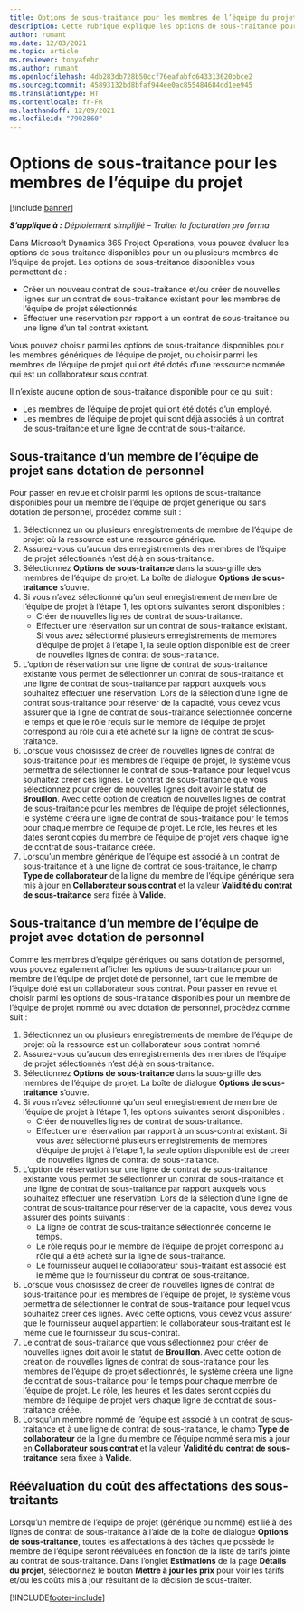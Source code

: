 ```yaml
---
title: Options de sous-traitance pour les membres de l’équipe du projet
description: Cette rubrique explique les options de sous-traitance pour les membres de l’équipe de projet dans Microsoft Dynamics 365 Project Operations.
author: rumant
ms.date: 12/03/2021
ms.topic: article
ms.reviewer: tonyafehr
ms.author: rumant
ms.openlocfilehash: 4db283db728b50ccf76eafabfd643313620bbce2
ms.sourcegitcommit: 45893132bd8bfaf944ee0ac855484684dd1ee945
ms.translationtype: HT
ms.contentlocale: fr-FR
ms.lasthandoff: 12/09/2021
ms.locfileid: "7902860"
---
```

# <a name="subcontracting-options-for-project-team-members"></a>Options de sous-traitance pour les membres de l’équipe du projet

[!include [banner](../../includes/dataverse-preview.md)]

_**S’applique à :** Déploiement simplifié – Traiter la facturation pro forma_

Dans Microsoft Dynamics 365 Project Operations, vous pouvez évaluer les options de sous-traitance disponibles pour un ou plusieurs membres de l’équipe de projet. Les options de sous-traitance disponibles vous permettent de :

- Créer un nouveau contrat de sous-traitance et/ou créer de nouvelles lignes sur un contrat de sous-traitance existant pour les membres de l’équipe de projet sélectionnés. 
- Effectuer une réservation par rapport à un contrat de sous-traitance ou une ligne d’un tel contrat existant. 

Vous pouvez choisir parmi les options de sous-traitance disponibles pour les membres génériques de l’équipe de projet, ou choisir parmi les membres de l’équipe de projet qui ont été dotés d’une ressource nommée qui est un collaborateur sous contrat. 

Il n’existe aucune option de sous-traitance disponible pour ce qui suit :

- Les membres de l’équipe de projet qui ont été dotés d’un employé. 
- Les membres de l’équipe de projet qui sont déjà associés à un contrat de sous-traitance et une ligne de contrat de sous-traitance. 

## <a name="subcontracting-an-unstaffed-project-team-member"></a>Sous-traitance d’un membre de l’équipe de projet sans dotation de personnel

Pour passer en revue et choisir parmi les options de sous-traitance disponibles pour un membre de l’équipe de projet générique ou sans dotation de personnel, procédez comme suit :

1. Sélectionnez un ou plusieurs enregistrements de membre de l’équipe de projet où la ressource est une ressource générique.
2. Assurez-vous qu’aucun des enregistrements des membres de l’équipe de projet sélectionnés n’est déjà en sous-traitance. 
3. Sélectionnez **Options de sous-traitance** dans la sous-grille des membres de l’équipe de projet. La boîte de dialogue **Options de sous-traitance** s’ouvre. 
4. Si vous n’avez sélectionné qu’un seul enregistrement de membre de l’équipe de projet à l’étape 1, les options suivantes seront disponibles :
    - Créer de nouvelles lignes de contrat de sous-traitance. 
    - Effectuer une réservation sur un contrat de sous-traitance existant. Si vous avez sélectionné plusieurs enregistrements de membres d’équipe de projet à l’étape 1, la seule option disponible est de créer de nouvelles lignes de contrat de sous-traitance.
5. L’option de réservation sur une ligne de contrat de sous-traitance existante vous permet de sélectionner un contrat de sous-traitance et une ligne de contrat de sous-traitance par rapport auxquels vous souhaitez effectuer une réservation. Lors de la sélection d’une ligne de contrat sous-traitance pour réserver de la capacité, vous devez vous assurer que la ligne de contrat de sous-traitance sélectionnée concerne le temps et que le rôle requis sur le membre de l’équipe de projet correspond au rôle qui a été acheté sur la ligne de contrat de sous-traitance.
6. Lorsque vous choisissez de créer de nouvelles lignes de contrat de sous-traitance pour les membres de l’équipe de projet, le système vous permettra de sélectionner le contrat de sous-traitance pour lequel vous souhaitez créer ces lignes. Le contrat de sous-traitance que vous sélectionnez pour créer de nouvelles lignes doit avoir le statut de **Brouillon**. Avec cette option de création de nouvelles lignes de contrat de sous-traitance pour les membres de l’équipe de projet sélectionnés, le système créera une ligne de contrat de sous-traitance pour le temps pour chaque membre de l’équipe de projet. Le rôle, les heures et les dates seront copiés du membre de l’équipe de projet vers chaque ligne de contrat de sous-traitance créée. 
7. Lorsqu’un membre générique de l’équipe est associé à un contrat de sous-traitance et à une ligne de contrat de sous-traitance, le champ **Type de collaborateur** de la ligne du membre de l’équipe générique sera mis à jour en **Collaborateur sous contrat** et la valeur **Validité du contrat de sous-traitance** sera fixée à **Valide**.

## <a name="subcontracting-a-staffed-project-team-member"></a>Sous-traitance d’un membre de l’équipe de projet avec dotation de personnel

Comme les membres d’équipe génériques ou sans dotation de personnel, vous pouvez également afficher les options de sous-traitance pour un membre de l’équipe de projet doté de personnel, tant que le membre de l’équipe doté est un collaborateur sous contrat. Pour passer en revue et choisir parmi les options de sous-traitance disponibles pour un membre de l’équipe de projet nommé ou avec dotation de personnel, procédez comme suit :

1. Sélectionnez un ou plusieurs enregistrements de membre de l’équipe de projet où la ressource est un collaborateur sous contrat nommé.
2. Assurez-vous qu’aucun des enregistrements des membres de l’équipe de projet sélectionnés n’est déjà en sous-traitance. 
3. Sélectionnez **Options de sous-traitance** dans la sous-grille des membres de l’équipe de projet. La boîte de dialogue **Options de sous-traitance** s’ouvre. 
4. Si vous n’avez sélectionné qu’un seul enregistrement de membre de l’équipe de projet à l’étape 1, les options suivantes seront disponibles :
      - Créer de nouvelles lignes de contrat de sous-traitance.
      - Effectuer une réservation par rapport à un sous-contrat existant.
  Si vous avez sélectionné plusieurs enregistrements de membres d’équipe de projet à l’étape 1, la seule option disponible est de créer de nouvelles lignes de contrat de sous-traitance.
5. L’option de réservation sur une ligne de contrat de sous-traitance existante vous permet de sélectionner un contrat de sous-traitance et une ligne de contrat de sous-traitance par rapport auxquels vous souhaitez effectuer une réservation. Lors de la sélection d’une ligne de contrat de sous-traitance pour réserver de la capacité, vous devez vous assurer des points suivants :
      - La ligne de contrat de sous-traitance sélectionnée concerne le temps. 
      - Le rôle requis pour le membre de l’équipe de projet correspond au rôle qui a été acheté sur la ligne de sous-traitance. 
      - Le fournisseur auquel le collaborateur sous-traitant est associé est le même que le fournisseur du contrat de sous-traitance.
6. Lorsque vous choisissez de créer de nouvelles lignes de contrat de sous-traitance pour les membres de l’équipe de projet, le système vous permettra de sélectionner le contrat de sous-traitance pour lequel vous souhaitez créer ces lignes. Avec cette options, vous devez vous assurer que le fournisseur auquel appartient le collaborateur sous-traitant est le même que le fournisseur du sous-contrat. 
7. Le contrat de sous-traitance que vous sélectionnez pour créer de nouvelles lignes doit avoir le statut de **Brouillon**. Avec cette option de création de nouvelles lignes de contrat de sous-traitance pour les membres de l’équipe de projet sélectionnés, le système créera une ligne de contrat de sous-traitance pour le temps pour chaque membre de l’équipe de projet. Le rôle, les heures et les dates seront copiés du membre de l’équipe de projet vers chaque ligne de contrat de sous-traitance créée.  
8. Lorsqu’un membre nommé de l’équipe est associé à un contrat de sous-traitance et à une ligne de contrat de sous-traitance, le champ **Type de collaborateur** de la ligne du membre de l’équipe nommé sera mis à jour en **Collaborateur sous contrat** et la valeur **Validité du contrat de sous-traitance** sera fixée à **Valide**.

## <a name="re-costing-subcontractor-assignments"></a>Réévaluation du coût des affectations des sous-traitants

Lorsqu’un membre de l’équipe de projet (générique ou nommé) est lié à des lignes de contrat de sous-traitance à l’aide de la boîte de dialogue **Options de sous-traitance**, toutes les affectations à des tâches que possède le membre de l’équipe seront réévaluées en fonction de la liste de tarifs jointe au contrat de sous-traitance. Dans l’onglet **Estimations** de la page **Détails du projet**, sélectionnez le bouton **Mettre à jour les prix** pour voir les tarifs et/ou les coûts mis à jour résultant de la décision de sous-traiter.

[!INCLUDE[footer-include](../../includes/footer-banner.md)]

